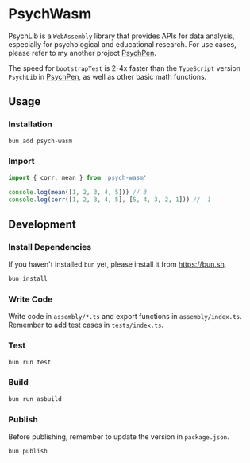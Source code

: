 # PsychWasm

PsychLib is a `WebAssembly` library that provides APIs for data analysis, especially for psychological and educational research. For use cases, please refer to my another project [PsychPen](https://github.com/LeafYeeXYZ/PsychPen).

The speed for `bootstrapTest` is 2-4x faster than the `TypeScript` version `PsychLib` in [PsychPen](https://github.com/LeafYeeXYZ/PsychPen), as well as other basic math functions.

## Usage

### Installation

```bash
bun add psych-wasm
```

### Import

```typescript
import { corr, mean } from 'psych-wasm'

console.log(mean([1, 2, 3, 4, 5])) // 3
console.log(corr([1, 2, 3, 4, 5], [5, 4, 3, 2, 1])) // -1
```

## Development

### Install Dependencies

If you haven't installed `bun` yet, please install it from <https://bun.sh>.

```bash
bun install
```

### Write Code

Write code in `assembly/*.ts` and export functions in `assembly/index.ts`. Remember to add test cases in `tests/index.ts`.

### Test

```bash
bun run test
```

### Build

```bash
bun run asbuild
```

### Publish

Before publishing, remember to update the version in `package.json`.

```bash
bun publish
```
